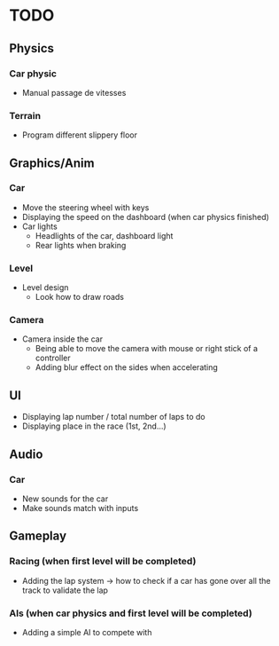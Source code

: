 # TODO

## Physics

### Car physic

- Manual passage de vitesses

### Terrain

- Program different slippery floor

## Graphics/Anim

### Car

- Move the steering wheel with keys
- Displaying the speed on the dashboard (when car physics finished)
- Car lights
  - Headlights of the car, dashboard light
  - Rear lights when braking

### Level

- Level design
  - Look how to draw roads

### Camera

- Camera inside the car
  - Being able to move the camera with mouse or right stick of a controller
  - Adding blur effect on the sides when accelerating

## UI

- Displaying lap number / total number of laps to do
- Displaying place in the race (1st, 2nd...)

## Audio

### Car

- New sounds for the car
- Make sounds match with inputs

## Gameplay

### Racing (when first level will be completed)

- Adding the lap system -> how to check if a car has gone over all the track to validate the lap

### AIs (when car physics and first level will be completed)

- Adding a simple AI to compete with